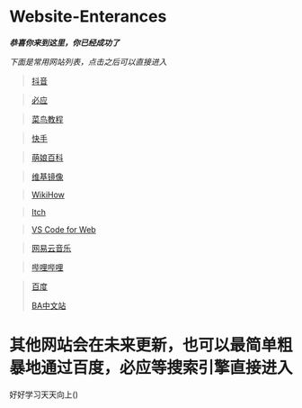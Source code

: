 # Website-Enterances
***恭喜你来到这里，你已经成功了***

*下面是常用网站列表，点击之后可以直接进入*

>[抖音](https://www.douyin.com)

>[必应](https://www.bing.com)

>[菜鸟教程](https://www.runoob.com)

>[快手](https://www.kuaishou.com)

>[萌娘百科](https://www.moegirl.org.cn)

>[维基镜像](https://www.chinapeida.com)

>[WikiHow](https://www.wikihow.com)

>[Itch](https://www.itch.io)

>[VS Code for Web](https://www.vscode.dev)

>[网易云音乐](https://music.163.com)

>[哔哩哔哩](https://www.bilibili.com)

>[百度](https://www.baidu.com)
>
>[BA中文站](https://kivo.wiki)

# 其他网站会在未来更新，也可以最简单粗暴地通过百度，必应等搜索引擎直接进入

好好学习天天向上()
